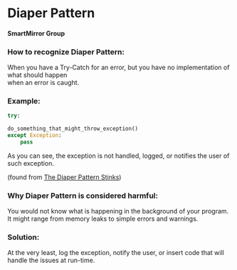 # Diaper Pattern
#### SmartMirror Group


### How to recognize Diaper Pattern: 
   When you have a Try-Catch for an error, but you have no implementation of what should happen  
   when an error is caught. 

### Example: 
```python
try: 

do_something_that_might_throw_exception()
except Exception:
	pass
```
   As you can see, the exception is not handled, logged, or notifies the user of such exception.

(found from [The Diaper Pattern Stinks](https://mike.pirnat.com/2009/05/09/the-diaper-pattern-stinks/))

### Why Diaper Pattern is considered harmful:
   You would not know what is happening in the background of your program. It might range from memory leaks
   to simple errors and warnings. 

### Solution: 
   At the very least, log the exception, notify the user, or insert code that will handle the issues at 
   run-time.

 


